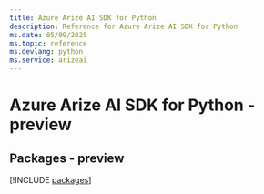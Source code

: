 ```yaml
---
title: Azure Arize AI SDK for Python
description: Reference for Azure Arize AI SDK for Python
ms.date: 05/09/2025
ms.topic: reference
ms.devlang: python
ms.service: arizeai
---
```

# Azure Arize AI SDK for Python - preview
## Packages - preview
[!INCLUDE [packages](arize-ai-index.md)]